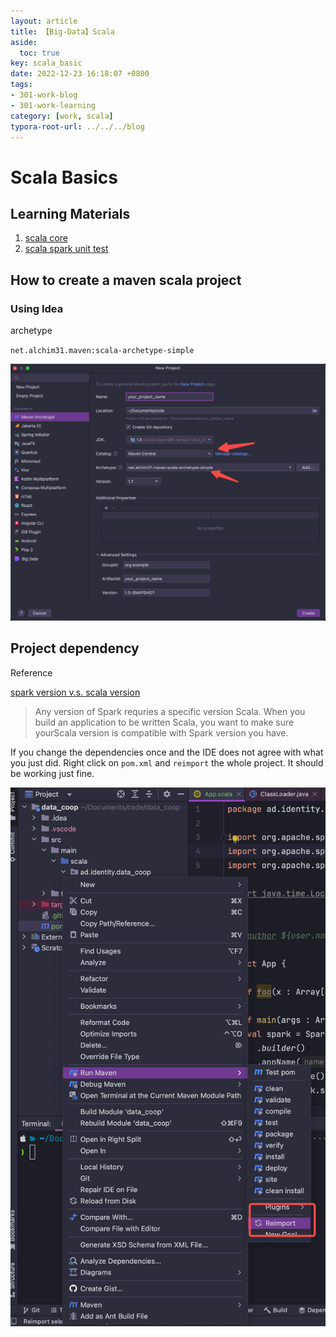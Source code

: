 ```yaml
---
layout: article
title: 【Big-Data】Scala
aside:
  toc: true
key: scala_basic
date: 2022-12-23 16:18:07 +0800
tags:
- 301-work-blog
- 301-work-learning
category: [work, scala]
typora-root-url: ../../../blog
---
```




# Scala Basics

## Learning Materials

1. [scala core](https://github.com/Baeldung/scala-tutorials/tree/master/scala-core-7)
1. [scala spark unit test](https://boringml.com/docs/platforms/spark/testing-dataframes/)

## How to create a maven scala project

### Using Idea

archetype

`net.alchim31.maven:scala-archetype-simple`

![image-20221223163937001](/assets/images/image-20221223163937001.png)

##  Project dependency

Reference

[spark version v.s. scala version](https://george-jen.gitbook.io/data-science-and-apache-spark/spark-and-scala-version)

> Any version of Spark requries a specific version Scala.  When you build an application to be written Scala, you want to make sure yourScala version is compatible with Spark version you have.

If you change the dependencies once and the IDE does not agree with what you just did. Right click on `pom.xml` and `reimport` the whole project. It should be working just fine. 

![image-20221227151614767](/assets/images/image-20221227151614767.png)
